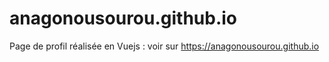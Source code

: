 # anagonousourou.github.io

Page de profil réalisée en Vuejs :  voir sur https://anagonousourou.github.io
